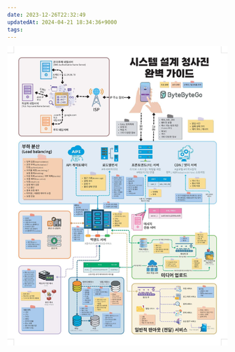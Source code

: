 ```yaml
---
date: 2023-12-26T22:32:49
updatedAt: 2024-04-21 18:34:36+9000
tags: 
---
```

![Pasted image 20231226223250](real-resource-image/Pasted%20image%2020231226223250.png)